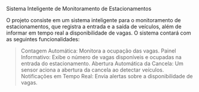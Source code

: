 Sistema Inteligente de Monitoramento de Estacionamentos

O projeto consiste em um sistema inteligente para o monitoramento de estacionamentos, que registra a entrada e a saída de veículos, além de informar em tempo real a disponibilidade de vagas. O sistema contará com as seguintes funcionalidades:

>Contagem Automática: Monitora a ocupação das vagas.
>Painel Informativo: Exibe o número de vagas disponíveis e ocupadas na entrada do estacionamento.
>Abertura Automática da Cancela: Um sensor aciona a abertura da cancela ao detectar veículos.
>Notificações em Tempo Real: Envia alertas sobre a disponibilidade de vagas.
